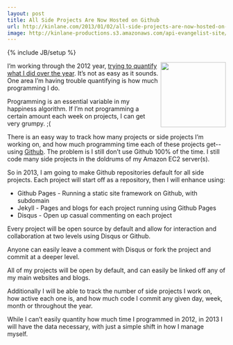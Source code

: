 ```yaml
---
layout: post
title: All Side Projects Are Now Hosted on Github
url: http://kinlane.com/2013/01/02/all-side-projects-are-now-hosted-on-github/
image: http://kinlane-productions.s3.amazonaws.com/api-evangelist-site/blog/github-logo-basic.png
---
```

{% include JB/setup %}
<p>
     <img src="https://s3.amazonaws.com/kinlane-productions/api-evangelist/github/github-logo.png"  width="150" align="right">
</p>
<p>
     I’m working through the 2012 year, <a href="http://personaldata.apievangelist.com/">trying to quantify what I did over the year</a>. It’s not as easy as it sounds. One area I’m having trouble quantifying is how much programming I do.
</p>
<p>
     Programming is an essential variable in my happiness algorithm. If I’m not programming a certain amount each week on projects, I can get very grumpy. ;(
</p>
<p>
     There is an easy way to track how many projects or side projects I’m working on, and how much programming time each of these projects get--using <a title="Github" href="http://github.com">Github</a>. The problem is I still don’t use Github 100% of the time. I still code many side projects in the doldrums of my Amazon EC2 server(s).
</p>
<p>
     So in 2013, I am going to make Github repositories default for all side projects. Each project will start off as a repository, then I will enhance using:
</p>
<ul class="mainlist">
     <li>Github Pages - Running a static site framework on Github, with subdomain
     </li>
     <li>Jekyll - Pages and blogs for each project running using Github Pages
     </li>
     <li>Disqus - Open up casual commenting on each project
     </li>
</ul>
<p>
     Every project will be open source by default and allow for interaction and collaboration at two levels using Disqus or Github.
</p>
<p>
     Anyone can easily leave a comment with Disqus or fork the project and commit at a deeper level.
</p>
<p>
     All of my projects will be open by default, and can easily be linked off any of my main websites and blogs.
</p>
<p>
     Additionally I will be able to track the number of side projects I work on, how active each one is, and how much code I commit any given day, week, month or throughout the year.
</p>
<p>
     While I can’t easily quantity how much time I programmed in 2012, in 2013 I will have the data necessary, with just a simple shift in how I manage myself.
</p>